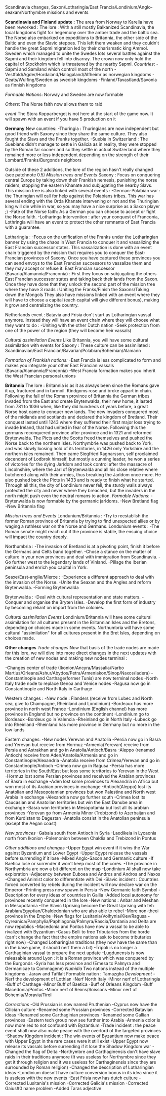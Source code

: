 Scandinavia changes, Saxon/Lotharingia/East Francia/Londinium/Anglo-seaxan/Northymbre missions and events

**Scandinavia and Finland update** :
The area from Norway to Karelia have been reworked :
The lore :
With a still mostly Balkanized Scandinavia, the local kingdoms fight for hegemony over the amber trade and the baltic sea. The Norse also embarked on expeditions to Britannia, the other side of the Baltic and even the Slavic steppes. This left them weaken and they couldn't handle the great Sapmi migration led by their charismatic king Ammol. Sweden which managed to unite the Swedes lots several battles against the Sapmi and their kingdom fell into disarray. The crown now only hold the capital of Stockholm which is threatened by the nearby Sapmi.
*Countries*:
-Sapmi and Samiland which controll most of the north
-Vestfold/Agder/Hordaland/Halogaland/Alfheimr as norwegian kingdoms
-Geats/Wulfing/Sweden as swedish kingdoms
-Finland/Tavastland/Savonia as finnish kingdoms

*Formable Nations*:
Norway and Sweden are now formable

*Others*:
The Norse faith now allows them to raid

*event*
The Stora Kopparberget is not here at the start of the game now. It will spawn with an event if you have 5 production on it

**Germany**
New countries:
-Thuringia : Thuringians are now independent but good friend with Saxony since they share the same culture. They also fought the Slavs and the Franks together.
-Suebia in Switzerland : The Suebians didn't manage to settle in Galicia as in reality, they were stopped by the Roman far sooner and so they settle in actual Switzerland where they remained more or less independent depending on the strength of their Lombard/Franks/Burgonds neighbors

Outside of these 2 additions, the lore of the region hasn't really changed (see patchnote 0.5)
*Mission trees and Events*
Saxony : Focus on conquering central Europe by taking down their Frankish nemesis, punishing the norse raiders, stopping the eastern Khanate and subjugating the nearby Slavs.
This mission tree is also linked with several events :
  -German-Polabian war : the Thuringian will call for help against the Polabians tribes. This war has several ending with the Orda Khanate intervening or not and the Thuringian king will die while in war, so you may have a nice surprise as a Saxon player ;)
  -Fate of the Norse faith: As a German you can choose to accept or fight the Norse faith.
  -Lotharinga Intervention : after your conquest of Franconia, Lothringia will have an event to protect the other remnants of East Francia with a guarantee.

Lotharingia :
  -Focus on the unification of the Franks under the Lotharingian banner by using the chaos in West Francia to conquer it and vassalizing the East Francian successor states. This vassalization is done with an event chain triggered by the mission that requires you to conquer the East-Francian provinces of Saxony. Once you have captured these provinces you can send envoys to the East Francian successors to vassalize them and they may accept or refuse it.
East Francian successor (Bavaria/Alamannia/Franconia) :
  First they focus on subjugating the others East Francian successor states and taking back their lands from the Saxon.
  Once they have done that they unlock the second part of the mission tree where they have 3 roads : Uniting the Franks/Finish the Saxons/Taking down the Mongols
  They also have missions linked with an event where they will have to choose a capital (each capital will give different bonus), making it grow and centralizing the country.

Netherlands event :
Batavia and Frisia don't start as Lotharingian vassal anymore. Instead they will have an event chain where they will choose what they want to do :
  -Uniting with the other Dutch nation
  -Seek protection from one of the power of the region (they will become heir vassals)


*Cultural assimilation Events*
Like Britannia, you will have some cultural assimilation with events for Saxony :
These culture can be assimilated : Scandinavian/East Francian/Bavarian/Polabian/Bohemian/Alamann

*Formation of Frankish nations:*
-East Francia is less complicated to form and makes you integrate your other East Francian vassals (Bavaria/Alamannia/Franconia)
-West Francia formation makes you inherit the West Francian personal unions


**Britannia**
The lore :
Britannia is as it as always been since the Romans gave it up, fractured and in turmoil. Kindgoms rose and broke appart in chain. Following the fall of the Roman province of Britannia the German tribes invaded from the East and create Brytenwalda, their new home, it lasted from 781 to 1036 when, like they did hundreds of years before, a great Norse host came to conquer new lands. The new invaders conquered most of the midlands and scotlands and declared the kingdom of Bretland. Their conquest lasted until 1243 where they suffered their first major loss trying to invade Ireland, that had united in fear of the Norse. Following this the germans reconquered province after province and in 1321 and reformed Brytenwalda. The Picts and the Scotts freed themselves and pushed the Norse back to the northern isles. Northymbrie was pushed back to York, and was slowly loosing hold of its territories, in 1426 only Yorkshire and the northern isles remained. Then came Siegfried Ragnarsson, self proclaimed decendent of Lodbrok himself, but mostly a cunning leader, he won a series of victories for the dying Jarldom and took control after the massacre of Lincolnshire, where the Jarl of Brytenwalda and all his close relative where butchered along with their armies, thus breaking the Jarldom once more. He also pushed back the Picts in 1433 and is ready to finish what he started. Through all this, the city of Londinium never fell, the sturdy walls always protected the city and never where they breached, but the invaders in the north might push even the neutral romans to action.
*Formable Nations*:
-Brytenwalda is now formable by the germanic jarldoms.
-New Bretland flag
-New Britannia flag

*Mission trees and Events*
Londunium/Britannia :
  -Try to reestablish the former Roman province of Britannia by trying to find unexpected allies or by waging a ruthless war on the Norse and Germans.
Londunium events :
  -The Roman senate might reach out if the province is stable, the ensuing choice will impact the country deeply.

Northumbria :
  -The invasion of Bretland is at a pivoting point, finish it before the Germans and Celts band together.
  -Chose a stance on the matter of culture in your new provinces and deal with immigration from Scandinavia.
  -Go further west to the legendary lands of Vinland.
  -Pillage the Iberian peninsula and enrich you capital in York.

Seaxe/East-anglie/Mierce :
  -Experience a different approach to deal with the invasion of the Norse.
  -Unite the Seaxan and the Angles and reform Brytenwalda.
  -Forming Brytenwalda

Brytenwalda :
  -Deal with cultural representation and state matters.
  -Conquer and organise the Bryten Isles.
  -Develop the first form of industry by becoming reliant on import from the colonies.

*Cultural assimilation Events*
Londinium/Britannia will have some cultural assimilation for all cultures present in the Britannian Isles and the Bretons, depending on choices made in some events.
Northumbria will have some cultural "assimilation" for all cultures present in the Bret Isles, depending on choices made.

**Other changes**
*Trade changes*
Now that basis of the trade nodes are made for this lore, we will dive into more direct changes in the next updates with the creation of new nodes and making new nodes terminal :

-Changes center of trade (Ikonion/Ancyra/Massalia/Narbo Martius/Orleans/Ashur/Abydos/Petra/Armeniakon/Sinop/Naxos/Iadera)
-Constantinople and Carthage(former Tunis) are now terminal nodes
-North Italy trade node to replace Genoa and Venice nodes
-Ragusa now go in Constantinople and North Italy in Carthage

Western changes :
-New node : Flanders (receive from Lubec and North sea, give to Champagne, Rheinland and Londinium)
-Bordeaux has more province in north west France
-Londinium (English channel) has more province in England but no province on the continent
-Londinium go to Bordeaux
-Bordeux go in Valencia
-Rheinland go in North Italy
-Lubeck go into Rheinland
-Rheinland has more province in Germany but no more in the low lands

Eastern changes:
-New nodes Yerevan and Anatolia
-Persia now go in Basra and Yerevan but receive from Hormuz
-Armenia(Yerevan) receive from Persia and Astrakhan and go in Anatolia/Antioch/Basra
-Aleppo (renamed Antioch) receive from Aden/Anatolia/Armenia and go in Constantinople/Alexandria
-Anatolia receive from Crimea/Yerevan and go in Constantinople/Antioch
-Crimea now go in Ragusa
-Persia has more territories in the South/East but loss some territories to Yerevan in the West
-Hormuz lost some Persian provinces and received the Arabian provinces of Basra in exchange
-Aden lost some provinces to Alexandria in Africa but won most of its Arabian provinces in exchange
-Antioch(Aleppo) lost its Anatolian and Mesopotamian provinces but won Palestine and North west Arabia in exchange
-Alexandria now go further south
-Crimea lost its Caucasian and Anatolian territories but win the East Danube area in exchange
-Basra won territories in Mesopotamia but lost all its arabian provinces
-Yerevan go from Armenia Minor (Trebizond) to Azerbaijan and from Kurdistan to Dagestan
-Anatolia consist in the Anatolian peninsula (except the Aegan coast)

*New provinces*
-Gabala south from Antioch in Syria
-Laodikeia in Lycaonia north from Ikonion
-Polemonion between Chaldia and Trebizond in Pontus

*Other additions and changes*
-Upper Egypt win event if it wins the War against Byzantium and Lower Egypt
-Upper Egypt release the vassals before surrending if it lose
-Mixed Anglo-Saxon and Germanic culture
-If Baetica lose or surrender it won't keep most of the cores.
-The province in Northymbria are now a bit different on the map
-Londinium AI shall now take exploration
-Adjacency between Euboea and Andros and Andros and Naxos
-Changed Animist color to differentiate with Dei
-Slavic incident : Countries forced converted by rebels during the incident will now declare war on the Emperor
-Printing press now spawn in Persia
-New Germanic faith Symbol
-Description for every ideas of countries in Gallia
-Added local autonomy for provinces recently conquered in the lore
-New nations : Anbar and Meshan in Mesopotamia
-The Slavic Uprising become the Great Uprising with teh Arabian/Egyptian/Chaldedonian who are also able to rebel
-More non-theoi province in the Empire
-New flags for Lusitania/Volhynia/Kiev/Ragusa
-Cyreanica/Pamphylia/Paphlagonia/Palmyra/Rascia/Dardania and Delta are now republics
-Macedonia and Pontus have now a vassal to be able to rivalized with Byzantium
-Casus Belli to free Tributaries from the horde (can't change the fact that the empire nations ask to become tributaries right now)
-Changed Lotharingian traditions (they now have the same than in the base game, it should nerf them a bit)
-Tripoli is no longer a Carthaginian vassal to prepare the next update
-Lugdunensis is now releasable around Lyon : it is a Roman province which was conquered by the Burgonds
-Syria has less province and (Emesa to Palmyra and Germanicae to Commagene)
*Numidia*
Two nations instead of the multiple kingdoms : Jaraw and Tafilalt
Formable nation : Tamazgha
*Development*
-Nerf the development of Lothian
-Nerf North Italy
-Minor nerf of Lotharingia
-Buff of Carthage
-Minor Buff of Baetica
-Buff of Orleans Kingdom
-Buff Macedonia/Pontus
-Minor nerf of Reims/Soissons
-Minor nerf of Bohemia/Moravia/Tirol

*Corrections*
-Old Prussian is now named Pruthenian
-Cyprus now have the Cilician culture
-Renamed some Prussian provinces
-Corrected Batavian ideas
-Renamed some Carthaginian provinces
-Renamed some Gallian provinces
-Eastern tech group now see further into Arabia
-Armenia color is now more red to not confound with Byzantium
-Trade incident : the peace event shall now also make peace with the overlord of the targeted provinces
-Shadow Kingdom incident : The win events of Byzantium now make peace with Upper Egypt in the rare cases were it still exist
-Upper Egypt now release its vassals before surrending if it lose the Shadow Kingdom war
-Changed the flag of Delta
-Northymbre and Carthaginensis don't have slave raids in their traditions anymore (It was useless for Northymbre since they get it through religion and it was useless for Carthaginensis  since they are surrounded by Roman religion)
-Changed the description of Lotharingian ideas
-Londinium doesn't have culture conversion bonus in its idea since it is useless with the new events
-East Frisia now has dutch culture
-Corrected Lusitania's mission
-Corrected Galicia's mission
-Corrected Gaius#0 name problem
-Added Taras adjective
